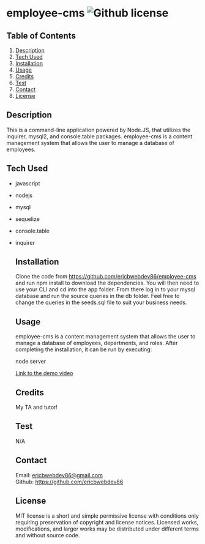 # employee-cms  ![Github license](https://img.shields.io/badge/license-MIT-green.svg)


  ## Table of Contents
  1. [Description](#description)
  2. [Tech Used](#tech-used)
  3. [Installation](#installation)
  4. [Usage](#usage)
  5. [Credits](#credits)
  6. [Test](#test)
  7. [Contact](#contact)
  8. [License](#license)
  

  ## Description
  This is a command-line application powered by Node.JS, that utilizes the inquirer, mysql2, and console.table packages. employee-cms is a content management system that allows the user to manage a database of employees.

## Tech Used
* javascript
* nodejs
* mysql
* sequelize
* console.table
* inquirer

  ## Installation
  Clone the code from https://github.com/ericbwebdev86/employee-cms and run npm install to download the dependencies. You will then need to use your CLI and cd into the app folder. From there log in to your mysql database and run the source queries in the db folder. Feel free to change the queries in the seeds.sql file to suit your business needs.
  

  ## Usage
  employee-cms is a content management system that allows the user to manage a database of employees, departments, and roles. After completing the installation, it can be run by executing:

  node server

  [Link to the demo video](https://youtu.be/tWRzxcnCEQY)

  ## Credits
  My TA and tutor!
  

  ## Test
  N/A


  ## Contact
  Email: ericbwebdev86@gmail.com   
  Github: https://github.com/ericbwebdev86 


  ## License
  MIT license is a short and simple permissive license with conditions only requiring preservation of copyright and license notices. Licensed works, modifications, and larger works may be distributed under different terms and without source code.
